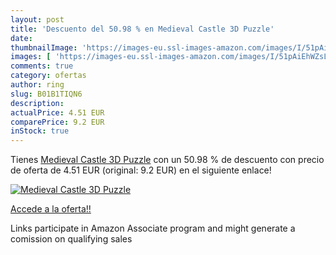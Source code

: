 ```yaml
---
layout: post
title: 'Descuento del 50.98 % en Medieval Castle 3D Puzzle'
date: 
thumbnailImage: 'https://images-eu.ssl-images-amazon.com/images/I/51pAiEhWZsL._SL200_.jpg'
images: [ 'https://images-eu.ssl-images-amazon.com/images/I/51pAiEhWZsL._SL200_.jpg' ]
comments: true
category: ofertas
author: ring
slug: B01B1TIQN6
description:
actualPrice: 4.51 EUR
comparePrice: 9.2 EUR
inStock: true
---
```


Tienes [Medieval Castle 3D Puzzle](https://www.amazon.es/dp/B01B1TIQN6/?tag=tolees-21) con un 50.98 % de descuento con precio de oferta de 4.51 EUR (original: 9.2 EUR) en el siguiente enlace!

[![Medieval Castle 3D Puzzle](https://images-eu.ssl-images-amazon.com/images/I/51pAiEhWZsL._SL200_.jpg)](https://www.amazon.es/dp/B01B1TIQN6/?tag=tolees-21)

[Accede a la oferta!!](https://www.amazon.es/dp/B01B1TIQN6/?tag=tolees-21)

Links participate in Amazon Associate program and might generate a comission on qualifying sales


